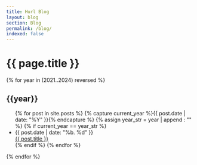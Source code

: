 ```yaml
---
title: Hurl Blog
layout: blog
section: Blog
permalink: /blog/
indexed: false
---
```


# {{ page.title }}


{% for year in (2021..2024) reversed %}

## {{year}}

<ul class="u-list-style-none">
  {% for post in site.posts %}
    {% capture current_year %}{{ post.date | date: "%Y" }}{% endcapture %}
        {% assign year_str = year | append : "" %}
        {% if current_year == year_str %}
            <li class="row">
                <div class="col1 blog-post-short-date">{{ post.date | date: "%b. %d" }}</div>
                <div class="col6 blog-post-link"><a href="{{ post.url }}">{{ post.title }}</a></div>
            </li>
        {% endif %}
  {% endfor %}
</ul>

{% endfor %}